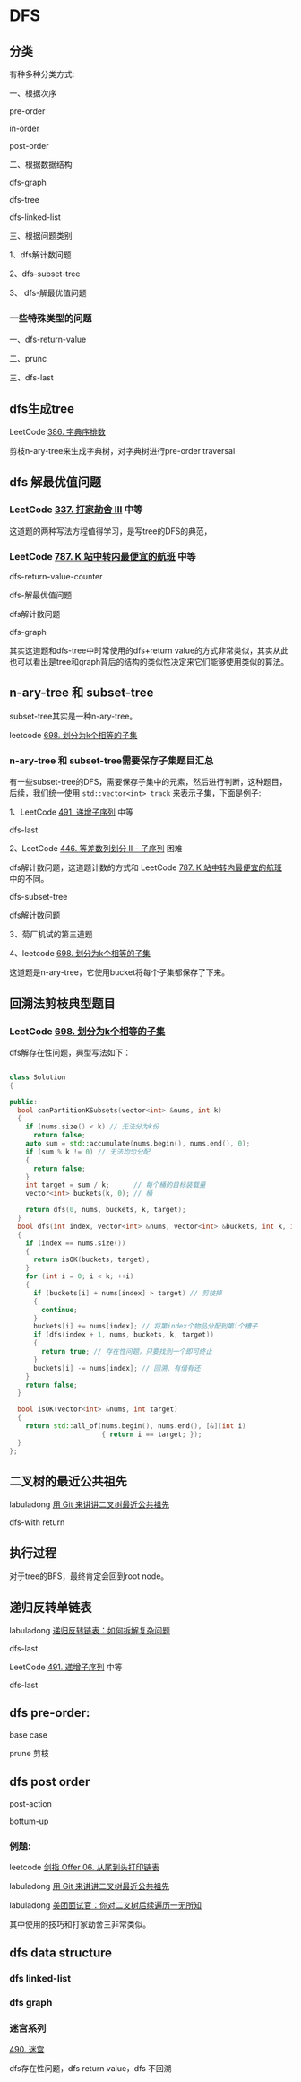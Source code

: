 # DFS

## 分类

有种多种分类方式:

一、根据次序

pre-order

in-order

post-order

二、根据数据结构

dfs-graph

dfs-tree

dfs-linked-list

三、根据问题类别

1、dfs解计数问题

2、dfs-subset-tree

3、 dfs-解最优值问题



### 一些特殊类型的问题

一、dfs-return-value

二、prunc

三、dfs-last

## dfs生成tree

LeetCode [386. 字典序排数](https://leetcode.cn/problems/lexicographical-numbers/)

剪枝n-ary-tree来生成字典树，对字典树进行pre-order traversal



## dfs 解最优值问题

### LeetCode [337. 打家劫舍 III](https://leetcode.cn/problems/house-robber-iii/) 中等

这道题的两种写法方程值得学习，是写tree的DFS的典范，

### LeetCode [787. K 站中转内最便宜的航班](https://leetcode.cn/problems/cheapest-flights-within-k-stops/) 中等

dfs-return-value-counter

dfs-解最优值问题

dfs解计数问题

dfs-graph

其实这道题和dfs-tree中时常使用的dfs+return value的方式非常类似，其实从此也可以看出是tree和graph背后的结构的类似性决定来它们能够使用类似的算法。



## n-ary-tree 和 subset-tree

subset-tree其实是一种n-ary-tree。

leetcode [698. 划分为k个相等的子集](https://leetcode.cn/problems/partition-to-k-equal-sum-subsets/)



### n-ary-tree 和 subset-tree需要保存子集题目汇总

有一些subset-tree的DFS，需要保存子集中的元素，然后进行判断，这种题目，后续，我们统一使用 `std::vector<int> track` 来表示子集，下面是例子:

1、LeetCode [491. 递增子序列](https://leetcode.cn/problems/increasing-subsequences/) 中等

dfs-last


2、LeetCode [446. 等差数列划分 II - 子序列](https://leetcode.cn/problems/arithmetic-slices-ii-subsequence/) 困难

dfs解计数问题，这道题计数的方式和 LeetCode [787. K 站中转内最便宜的航班](https://leetcode.cn/problems/cheapest-flights-within-k-stops/)  中的不同。

dfs-subset-tree

dfs解计数问题

3、菊厂机试的第三道题


4、leetcode [698. 划分为k个相等的子集](https://leetcode.cn/problems/partition-to-k-equal-sum-subsets/)

这道题是n-ary-tree，它使用bucket将每个子集都保存了下来。


## 回溯法剪枝典型题目

### LeetCode [698. 划分为k个相等的子集](https://leetcode.cn/problems/partition-to-k-equal-sum-subsets/)

dfs解存在性问题，典型写法如下：

```c++

class Solution
{

public:
  bool canPartitionKSubsets(vector<int> &nums, int k)
  {
    if (nums.size() < k) // 无法分为k份
      return false;
    auto sum = std::accumulate(nums.begin(), nums.end(), 0);
    if (sum % k != 0) // 无法均匀分配
    {
      return false;
    }
    int target = sum / k;      // 每个桶的目标装载量
    vector<int> buckets(k, 0); // 桶

    return dfs(0, nums, buckets, k, target);
  }
  bool dfs(int index, vector<int> &nums, vector<int> &buckets, int k, int target)
  {
    if (index == nums.size())
    {
      return isOK(buckets, target);
    }
    for (int i = 0; i < k; ++i)
    {
      if (buckets[i] + nums[index] > target) // 剪枝掉
      {
        continue;
      }
      buckets[i] += nums[index]; // 将第index个物品分配到第i个槽子
      if (dfs(index + 1, nums, buckets, k, target))
      {
        return true; // 存在性问题，只要找到一个即可终止
      }
      buckets[i] -= nums[index]; // 回溯、有借有还
    }
    return false;
  }

  bool isOK(vector<int> &nums, int target)
  {
    return std::all_of(nums.begin(), nums.end(), [&](int i)
                       { return i == target; });
  }
};

```

## 二叉树的最近公共祖先

labuladong [用 Git 来讲讲二叉树最近公共祖先](https://mp.weixin.qq.com/s/9RKzBcr3I592spAsuMH45g) 

dfs-with return

## 执行过程

对于tree的BFS，最终肯定会回到root node。

## 递归反转单链表

labuladong [递归反转链表：如何拆解复杂问题](https://mp.weixin.qq.com/s/5wz_YJ3lTkDH3nWfVDi5SA) 

dfs-last

LeetCode [491. 递增子序列](https://leetcode.cn/problems/increasing-subsequences/) 中等

dfs-last

## dfs pre-order:

base case

prune 剪枝

## dfs post order

post-action

bottum-up

### 例题:

leetcode [剑指 Offer 06. 从尾到头打印链表](https://leetcode.cn/problems/cong-wei-dao-tou-da-yin-lian-biao-lcof/)

labuladong [用 Git 来讲讲二叉树最近公共祖先](https://mp.weixin.qq.com/s/9RKzBcr3I592spAsuMH45g) 

labuladong [美团面试官：你对二叉树后续遍历一无所知](https://mp.weixin.qq.com/s?__biz=MzAxODQxMDM0Mw==&mid=2247490891&idx=1&sn=677a7e887fa551e994ba73bcb2538cea&scene=21#wechat_redirect)

其中使用的技巧和打家劫舍三非常类似。



## dfs data structure

### dfs linked-list



### dfs graph

### 迷宫系列

[490. 迷宫](https://leetcode.cn/problems/the-maze/)


dfs存在性问题，dfs return value，dfs 不回溯